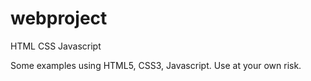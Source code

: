 # webproject
HTML CSS Javascript

Some examples using HTML5, CSS3, Javascript.
Use at your own risk.
